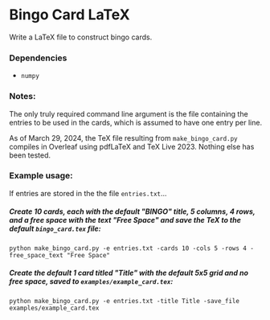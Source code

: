 # Bingo Card LaTeX
Write a LaTeX file to construct bingo cards.

### Dependencies
- `numpy`

### Notes:

The only truly required command line argument is the file containing the entries to be used in the cards, which is assumed to have one entry per line.

As of March 29, 2024, the TeX file resulting from `make_bingo_card.py` compiles in Overleaf using pdfLaTeX and TeX Live 2023. Nothing else has been tested.

### Example usage:

If entries are stored in the the file `entries.txt`...

##### Create 10 cards, each with the default "BINGO" title, 5 columns, 4 rows, and a free space with the text "Free Space" and save the TeX to the default `bingo_card.tex` file:
`python make_bingo_card.py -e entries.txt -cards 10 -cols 5 -rows 4 -free_space_text "Free Space"`

##### Create the default 1 card titled "Title" with the default 5x5 grid and no free space, saved to `examples/example_card.tex`:
`python make_bingo_card.py -e entries.txt -title Title -save_file examples/example_card.tex`